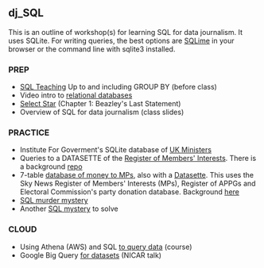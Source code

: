 ## dj_SQL

This is an outline of workshop(s) for learning SQL for data journalism. It uses SQLite. For writing queries, the best options are [SQLime](https://sqlime.org/) in your browser or the command line with sqlite3 installed. 

### PREP
- [SQL Teaching](https://www.sqlteaching.com/) Up to and including GROUP BY (before class)
- Video intro to [relational databases](https://www.youtube.com/watch?v=OqjJjpjDRLc)
- [Select Star](https://selectstarsql.com/) (Chapter 1: Beazley's Last Statement)
- Overview of SQL for data journalism (class slides)

### PRACTICE
- Institute For Goverment's SQLite database of [UK Ministers](https://github.com/instituteforgov/ifg-ministers-database-public) 
- Queries to a DATASETTE of the [Register of Members' Interests](https://register-of-members-interests.datasettes.com/). There is a background [repo](https://github.com/simonw/register-of-members-interests-datasette) 
- 7-table [database of money to MPs](https://static.simonwillison.net/static/2023/sky-westminster-files.db), also with a [Datasette](https://lite.datasette.io/?sql=https://gist.github.com/simonw/ee4d5938016b10c490f7efa03c4bf185). This uses the Sky News Register of Members' Interests (MPs), Register of APPGs and Electoral Commission's party donation database. Background [here](https://til.simonwillison.net/shot-scraper/scraping-flourish)
- [SQL murder mystery](http://mystery.knightlab.com/index.html#experienced)
- Another [SQL mystery](https://www.sqlnoir.com/) to solve

### CLOUD
- Using Athena (AWS) and SQL [to query data](https://palewi.re/docs/first-athena-query/) (course)
- Google Big Query [for datasets](https://docs.google.com/presentation/d/1KSuvk23sUVTqH6fpe367_M3W2LGAyJrMroqLZyMdILc/edit?slide=id.p#slide=id.p) (NICAR talk)

